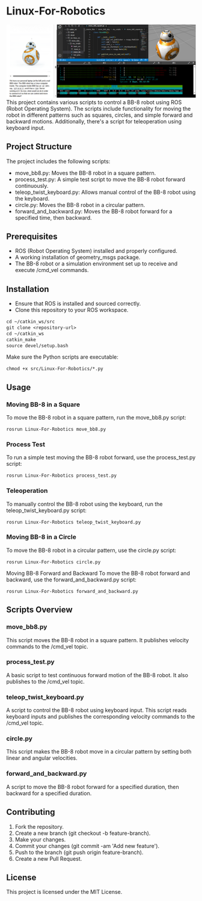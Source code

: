 # Linux-For-Robotics #
![My Image](ROS_Linux.png)
This project contains various scripts to control a BB-8 robot using ROS (Robot Operating System). The scripts include functionality for moving the robot in different patterns such as squares, circles, and simple forward and backward motions. Additionally, there's a script for teleoperation using keyboard input.

## Project Structure ##
The project includes the following scripts:
* move_bb8.py: Moves the BB-8 robot in a square pattern.
* process_test.py: A simple test script to move the BB-8 robot forward continuously.
* teleop_twist_keyboard.py: Allows manual control of the BB-8 robot using the keyboard.
* circle.py: Moves the BB-8 robot in a circular pattern.
* forward_and_backward.py: Moves the BB-8 robot forward for a specified time, then backward.
  
## Prerequisites ##
* ROS (Robot Operating System) installed and properly configured.
* A working installation of geometry_msgs package.
* The BB-8 robot or a simulation environment set up to receive and execute /cmd_vel commands.
  
## Installation ##
* Ensure that ROS is installed and sourced correctly.
* Clone this repository to your ROS workspace.
```
cd ~/catkin_ws/src
git clone <repository-url>
cd ~/catkin_ws
catkin_make
source devel/setup.bash
```
Make sure the Python scripts are executable:
```
chmod +x src/Linux-For-Robotics/*.py
```

## Usage ##
### Moving BB-8 in a Square ###
To move the BB-8 robot in a square pattern, run the move_bb8.py script:
```
rosrun Linux-For-Robotics move_bb8.py
```
### Process Test ###
To run a simple test moving the BB-8 robot forward, use the process_test.py script:
```
rosrun Linux-For-Robotics process_test.py
```
### Teleoperation ###
To manually control the BB-8 robot using the keyboard, run the teleop_twist_keyboard.py script:
```
rosrun Linux-For-Robotics teleop_twist_keyboard.py
```
### Moving BB-8 in a Circle ###
To move the BB-8 robot in a circular pattern, use the circle.py script:
```
rosrun Linux-For-Robotics circle.py
```
Moving BB-8 Forward and Backward
To move the BB-8 robot forward and backward, use the forward_and_backward.py script:
```
rosrun Linux-For-Robotics forward_and_backward.py
```
## Scripts Overview ##
### move_bb8.py ###
This script moves the BB-8 robot in a square pattern. It publishes velocity commands to the /cmd_vel topic.

### process_test.py ###
A basic script to test continuous forward motion of the BB-8 robot. It also publishes to the /cmd_vel topic.

### teleop_twist_keyboard.py ###
A script to control the BB-8 robot using keyboard input. This script reads keyboard inputs and publishes the corresponding velocity commands to the /cmd_vel topic.

### circle.py ###
This script makes the BB-8 robot move in a circular pattern by setting both linear and angular velocities.

### forward_and_backward.py ###
A script to move the BB-8 robot forward for a specified duration, then backward for a specified duration.

## Contributing ##
1. Fork the repository.
2. Create a new branch (git checkout -b feature-branch).
3. Make your changes.
4. Commit your changes (git commit -am 'Add new feature').
5. Push to the branch (git push origin feature-branch).
6. Create a new Pull Request.

## License ##
This project is licensed under the MIT License.
